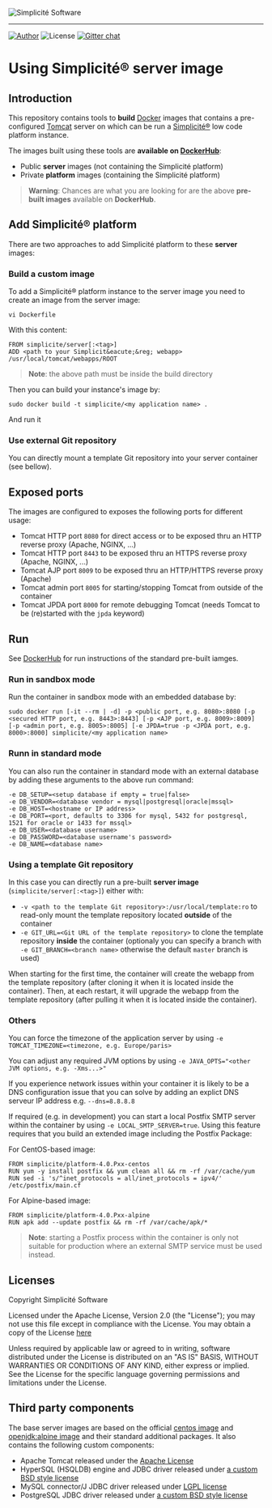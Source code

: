 ![Simplicit&eacute; Software](https://www.simplicite.io/resources/logos/logo250.png)
* * *

<a href="https://www.simplicite.io"><img src="https://img.shields.io/badge/author-Simplicite_Software-blue.svg?style=flat-square" alt="Author"></a>&nbsp;<img src="https://img.shields.io/badge/license-Apache--2.0-orange.svg?style=flat-square" alt="License"> [![Gitter chat](https://badges.gitter.im/org.png)](https://gitter.im/simplicite/Lobby)

Using Simplicit&eacute;&reg; server image
=========================================

Introduction
------------

This repository contains tools to **build** [Docker](http://www.docker.com) images that contains a pre-configured
[Tomcat](http://tomcat.apache.org/) server on which can be run a [Simplicit&eacute;&reg;](http://www.simplicitesoftware.com)
low code platform instance.

The images built using these tools are **available on [DockerHub](https://hub.docker.com/r/simplicite/)**:

- Public **server** images (not containing the Simplicit&eacute; platform)
- Private **platform** images (containing the Simplicit&eacute; platform)

> **Warning**: Chances are what you are looking for are the above **pre-built images** available on **DockerHub**.

Add Simplicit&eacute;&reg; platform
-----------------------------------

There are two approaches to add Simplicit&eacute; platform to these **server** images:

### Build a custom image

To add a Simplicit&eacute;&reg; platform instance to the server image you need to create an image from the server image:

	vi Dockerfile

With this content:

```
FROM simplicite/server[:<tag>]
ADD <path to your Simplicit&eacute;&reg; webapp> /usr/local/tomcat/webapps/ROOT
```

> **Note**: the above path must be inside the build directory

Then you can build your instance's image by:

	sudo docker build -t simplicite/<my application name> .

And run it

### Use external Git repository

You can directly mount a template Git repository into your server container (see bellow).

Exposed ports
-------------

The images are configured to exposes the following ports for different usage:

- Tomcat HTTP port `8080` for direct access or to be exposed thru an HTTP reverse proxy (Apache, NGINX, ...)
- Tomcat HTTP port `8443` to be exposed thru an HTTPS reverse proxy (Apache, NGINX, ...)
- Tomcat AJP port `8009` to be exposed thru an HTTP/HTTPS reverse proxy (Apache)
- Tomcat admin port `8005` for starting/stopping Tomcat from outside of the container
- Tomcat JPDA port `8000` for remote debugging Tomcat (needs Tomcat to be (re)started with the `jpda` keyword)

Run
---

See [DockerHub](https://hub.docker.com/r/simplicite/) for run instructions of the standard pre-built iamges.

### Run in sandbox mode

Run the container in sandbox mode with an embedded database by:

	sudo docker run [-it --rm | -d] -p <public port, e.g. 8080>:8080 [-p <secured HTTP port, e.g. 8443>:8443] [-p <AJP port, e.g. 8009>:8009] [-p <admin port, e.g. 8005>:8005] [-e JPDA=true -p <JPDA port, e.g. 8000>:8000] simplicite/<my application name>

### Runn in standard mode

You can also run the container in standard mode with an external database by adding these arguments to the above run command:

	-e DB_SETUP=<setup database if empty = true|false>
	-e DB_VENDOR=<database vendor = mysql|postgresql|oracle|mssql>
	-e DB_HOST=<hostname or IP address>
	-e DB_PORT=<port, defaults to 3306 for mysql, 5432 for postgresql, 1521 for oracle or 1433 for mssql>
	-e DB_USER=<database username>
	-e DB_PASSWORD=<database username's password>
	-e DB_NAME=<database name>

### Using a template Git repository

In this case you can directly run a pre-built **server image** (`simplicite/server[:<tag>]`) either with:

- `-v <path to the template Git repository>:/usr/local/template:ro` to read-only mount the template repository located **outside** of the container
- `-e GIT_URL=<Git URL of the template repository>` to clone the template repository **inside** the container
  (optionaly you can specify a branch with `-e GIT_BRANCH=<branch name>` otherwise the default `master` branch is used)

When starting for the first time, the container will create the webapp from the template repository (after cloning it when it is located inside the container).
Then, at each restart, it will upgrade the webapp from the template repository (after pulling it when it is located inside the container).

### Others

You can force the timezone of the application server by using `-e TOMCAT_TIMEZONE=<timezone, e.g. Europe/paris>`

You can adjust any required JVM options by using `-e JAVA_OPTS="<other JVM options, e.g. -Xms...>"`

If you experience network issues within your container it is likely to be a DNS configuration issue
that you can solve by adding an explict DNS serveur IP address e.g. `--dns=8.8.8.8`

If required (e.g. in development) you can start a local Postfix SMTP server within the container by using `-e LOCAL_SMTP_SERVER=true`.
Using this feature requires that you build an extended image including the Postfix Package:

For CentOS-based image:

```
FROM simplicite/platform-4.0.Pxx-centos
RUN yum -y install postfix && yum clean all && rm -rf /var/cache/yum
RUN sed -i 's/^inet_protocols = all/inet_protocols = ipv4/' /etc/postfix/main.cf
```

For Alpine-based image:

```
FROM simplicite/platform-4.0.Pxx-alpine
RUN apk add --update postfix && rm -rf /var/cache/apk/*
```

> **Note**: starting a Postfix process within the container is only not suitable for production where an external SMTP service must be used instead.

Licenses
--------

Copyright Simplicit&eacute; Software

Licensed under the Apache License, Version 2.0 (the "License");
you may not use this file except in compliance with the License.
You may obtain a copy of the License [here](http://www.apache.org/licenses/LICENSE-2.0)

Unless required by applicable law or agreed to in writing, software
distributed under the License is distributed on an "AS IS" BASIS,
WITHOUT WARRANTIES OR CONDITIONS OF ANY KIND, either express or implied.
See the License for the specific language governing permissions and
limitations under the License.

Third party components
----------------------

The base server images are based on the official [centos image](https://hub.docker.com/_/centos/) and [openjdk:alpine image](https://hub.docker.com/_/openjdk/)
and their standard additional packages. It also contains the following custom components:

- Apache Tomcat released under the [Apache License](http://www.apache.org/licenses/LICENSE-2.0)
- HyperSQL (HSQLDB) engine and JDBC driver released under [a custom BSD style license](http://hsqldb.org/web/hsqlLicense.html)
- MySQL connector/J JDBC driver released under [LGPL license](https://www.gnu.org/licenses/lgpl-3.0.en.html)
- PostgreSQL JDBC driver released under [a custom BSD style license](https://jdbc.postgresql.org/about/license.html)
